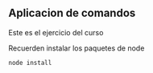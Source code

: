 ## Aplicacion de comandos

Este es el ejercicio del curso

Recuerden instalar los paquetes de node

 ```
 node install
 ```